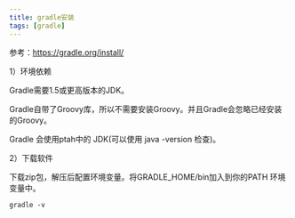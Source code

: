 ```yaml
---
title: gradle安装
tags: [gradle]
---
```


参考：https://gradle.org/install/

1）环境依赖

Gradle需要1.5或更高版本的JDK。

Gradle自带了Groovy库，所以不需要安装Groovy。并且Gradle会忽略已经安装的Groovy。

Gradle 会使用ptah中的 JDK(可以使用 java -version 检查)。

2）下载软件

下载zip包，解压后配置环境变量。将GRADLE_HOME/bin加入到你的PATH 环境变量中。

```
gradle -v
```